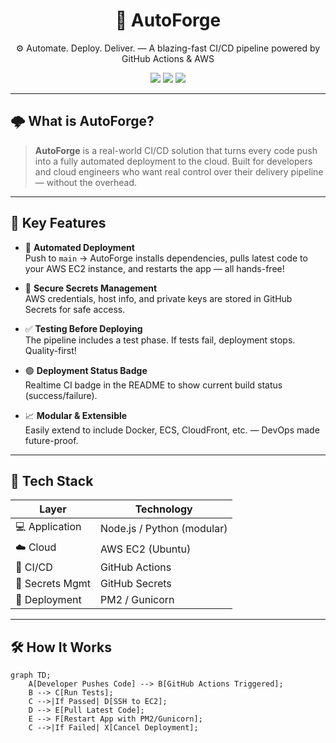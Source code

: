 
<h1 align="center">🚀 AutoForge</h1>
<p align="center">⚙️ Automate. Deploy. Deliver. — A blazing-fast CI/CD pipeline powered by GitHub Actions & AWS</p>

<p align="center">
  <img src="https://img.shields.io/badge/Status-Active-success?style=flat-square" />
  <img src="https://img.shields.io/github/workflow/status/jenaarmaan/autoforge/CI%2FCD%20Pipeline?label=Build%20Status&style=flat-square" />
  <img src="https://img.shields.io/badge/License-MIT-blue.svg?style=flat-square" />
</p>

---

## 🌩️ What is AutoForge?

> **AutoForge** is a real-world CI/CD solution that turns every code push into a fully automated deployment to the cloud. Built for developers and cloud engineers who want real control over their delivery pipeline — without the overhead.

---

## 🎯 Key Features

- 🔁 **Automated Deployment**  
  Push to `main` → AutoForge installs dependencies, pulls latest code to your AWS EC2 instance, and restarts the app — all hands-free!

- 🔐 **Secure Secrets Management**  
  AWS credentials, host info, and private keys are stored in GitHub Secrets for safe access.

- ✅ **Testing Before Deploying**  
  The pipeline includes a test phase. If tests fail, deployment stops. Quality-first!

- 🟢 **Deployment Status Badge**  
  Realtime CI badge in the README to show current build status (success/failure).

- 📈 **Modular & Extensible**  
  Easily extend to include Docker, ECS, CloudFront, etc. — DevOps made future-proof.

---

## 🧪 Tech Stack

| Layer           | Technology         |
|----------------|--------------------|
| 💻 Application  | Node.js / Python (modular) |
| ☁️ Cloud         | AWS EC2 (Ubuntu)   |
| 🔧 CI/CD         | GitHub Actions     |
| 🔐 Secrets Mgmt  | GitHub Secrets     |
| 📜 Deployment    | PM2 / Gunicorn     |

---

## 🛠️ How It Works


```mermaid
graph TD;
    A[Developer Pushes Code] --> B[GitHub Actions Triggered];
    B --> C[Run Tests];
    C -->|If Passed| D[SSH to EC2];
    D --> E[Pull Latest Code];
    E --> F[Restart App with PM2/Gunicorn];
    C -->|If Failed| X[Cancel Deployment];
```


